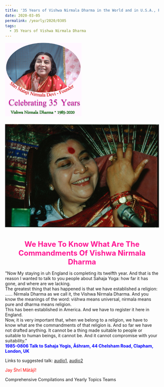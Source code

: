 ```yaml
---
title: '35 Years of Vishwa Nirmala Dharma in the World and in U.S.A., Post 5'
date: 2020-03-05
permalink: /yearly/2020/0305
tags:
  - 35 Years of Vishwa Nirmala Dharma
---
```


<div style="text-align: left"><img src="/images/Celebrating35YearsVishwaNirmalaDharma.png" width="250" /></div><br>

<div style="text-align: center"><img src="/images/image330.jpg" /></div>

<br>
<p style="color:DeepPink; text-align:center">
<font size="+2"><b>We Have To Know What Are The Commandments Of Vishwa Nirmala Dharma</b><br></font>
</p>

<p>
"Now My staying in uh England is completing its twelfth year. And that is the reason I wanted to talk to you people about Sahaja Yoga: how far it has gone, and where are we lacking.<br> 
The greatest thing that has happened is that we have established a religion: ...... Nirmala Dharma as we call it, the Vishwa Nirmala Dharma. And you know the meanings of the word: viśhwa means universal, nirmala means pure and dharma means religion.<br>
This has been established in America. And we have to register it here in England.<br>
Now, it is very important that, when we belong to a religion, we have to know what are the commandments of that religion is. And so far we have not drafted anything. It cannot be a thing made suitable to people or suitable to human beings, it cannot be. And it cannot compromise with your suitability."<br>
<font color="blue"><b>1985-0806 Talk to Sahaja Yogis, Āśhram, 44 Chelsham Road, Clapham, London, UK</b></font><br>
</p>

Links to suggested talk: <a href="https://soundcloud.com/nirmala-vidya-portal/1985-0806-the-priorities-are"> audio1</a>, <a href="https://soundcloud.com/nirmala-vidya-portal/19850806-talk-to-sahaja-yogis"> audio2</a><br>

<p style="color:red;">Jay Śhrī Mātājī!<br></p>

Comprehensive Compilations and Yearly Topics Teams